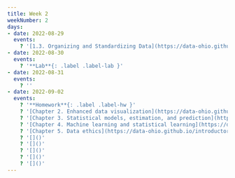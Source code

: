 ```yaml
---
title: Week 2
weekNumber: 2
days:
- date: 2022-08-29
  events:
    ? '[1.3. Organizing and Standardizing Data](https://data-ohio.github.io/introductory-data-science/1/3/1_3_organize_data.html)'
- date: 2022-08-30
  events:
    ? '**Lab**{: .label .label-lab }'
- date: 2022-08-31
  events:
    ? ''
- date: 2022-09-02
  events:
    ? '**Homework**{: .label .label-hw }'
    ? '[Chapter 2. Enhanced data visualization](https://data-ohio.github.io/introductory-data-science/2/2_visualization.html)'
    ? '[Chapter 3. Statistical models, estimation, and prediction](https://data-ohio.github.io/introductory-data-science/3/3_models.html)'
    ? '[Chapter 4. Machine learning and statistical learning](https://data-ohio.github.io/introductory-data-science/4/4_learning.html)'
    ? '[Chapter 5. Data ethics](https://data-ohio.github.io/introductory-data-science/5/5_ethics.html)'
    ? '[]()'
    ? '[]()'
    ? '[]()'
    ? '[]()'
    ? '[]()'
---
```

